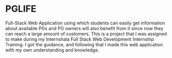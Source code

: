 # PGLIFE
 Full-Stack Web Application using which students can easily get information about available PGs and PG owners will also benefit from it since now they can reach a large amount of customers.
This is a project that I was assigned to make during my Internshala Full Stack Web Development Internship Training. I got the guidance, and following that I made this web application with my own understanding and knowledge. 
